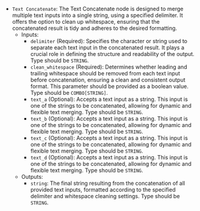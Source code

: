 - `Text Concatenate`: The Text Concatenate node is designed to merge multiple text inputs into a single string, using a specified delimiter. It offers the option to clean up whitespace, ensuring that the concatenated result is tidy and adheres to the desired formatting.
    - Inputs:
        - `delimiter` (Required): Specifies the character or string used to separate each text input in the concatenated result. It plays a crucial role in defining the structure and readability of the output. Type should be `STRING`.
        - `clean_whitespace` (Required): Determines whether leading and trailing whitespace should be removed from each text input before concatenation, ensuring a clean and consistent output format. This parameter should be provided as a boolean value. Type should be `COMBO[STRING]`.
        - `text_a` (Optional): Accepts a text input as a string. This input is one of the strings to be concatenated, allowing for dynamic and flexible text merging. Type should be `STRING`.
        - `text_b` (Optional): Accepts a text input as a string. This input is one of the strings to be concatenated, allowing for dynamic and flexible text merging. Type should be `STRING`.
        - `text_c` (Optional): Accepts a text input as a string. This input is one of the strings to be concatenated, allowing for dynamic and flexible text merging. Type should be `STRING`.
        - `text_d` (Optional): Accepts a text input as a string. This input is one of the strings to be concatenated, allowing for dynamic and flexible text merging. Type should be `STRING`.
    - Outputs:
        - `string`: The final string resulting from the concatenation of all provided text inputs, formatted according to the specified delimiter and whitespace cleaning settings. Type should be `STRING`.

